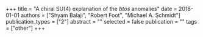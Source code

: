 +++
title = "A chiral SU(4) explanation of the $bto s$ anomalies"
date = 2018-01-01
authors = ["Shyam Balaji", "Robert Foot", "Michael A. Schmidt"]
publication_types = ["2"]
abstract = ""
selected = false
publication = ""
tags = ["other"]
+++

